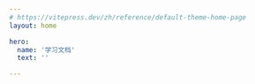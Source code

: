 ```yaml
---
# https://vitepress.dev/zh/reference/default-theme-home-page
layout: home

hero:
  name: '学习文档'
  text: ''

---
```

